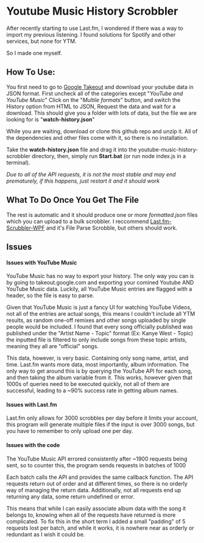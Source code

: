 # Youtube Music History Scrobbler

After recently starting to use Last.fm, I wondered if there was a way to import my previous listening.
I found solutions for Spotify and other services, but none for YTM.

So I made one myself.

## How To Use:

You first need to go to [Google Takeout](https://takeout.google.com/) and download your youtube data in JSON format.
First uncheck all of the categories except "_YouTube and YouTube Music_"
Click on the "_Multile formats_" button, and switch the History option from HTML to JSON,
Request the data and wait for a download.
This should give you a folder with lots of data, but the file we are looking for is "**watch-history.json**"

While you are waiting, download or clone this github repo and unzip it.
All of the dependencies and other files come with it, so there is no installation.

Take the **watch-history.json** file and drag it into the youtube-music-history-scrobbler directory,
then, simply run **Start.bat** (or run node index.js in a terminal).

_Due to all of the API requests, it is not the most stable and may end prematurely,_
_if this happens, just restart it and it should work_

## What To Do Once You Get The File

The rest is automatic and it should produce one or more _formatted.json_ files which you can upload to a bulk scrobbler.
I reccommend [Last.fm-Scrubbler-WPF](https://github.com/SHOEGAZEssb/Last.fm-Scrubbler-WPF) and it's File Parse Scrobble,
but others should work.

## Issues

#### Issues with YouTube Music

YouTube Music has no way to export your history. The only way you can is by going to takeout.google.com and exporting your
comined Youtube AND YouTube Music data.
Luckily, all YouTube Music entries are flagged with a header, so the file is easy to parse.

Given that YouTube Music is just a fancy UI for watching YouTube Videos, not all of the entries are actual songs,
this means I couldn't include all YTM results, as random one-off remixes and other songs uploaded by single people
would be included.
I found that every song officially published was published under the "Artist Name - Topic" format (Ex: Kanye West - Topic)
the inputted file is filtered to only include songs from these topic artists, meaning they all are "official" songs.

This data, however, is very basic. Containing only song name, artist, and time.
Last.fm wants more data, most importantly, album information.
The only way to get around this is by querying the YouTube API for each song, and then taking the album variable from it.
This works, however given that 1000s of queries need to be executed quickly, not all of them are successful,
leading to a ~90% success rate in getting album names.

#### Issues with Last.fm

Last.fm only allows for 3000 scrobbles per day before it limits your account,
this program will generate multiple files if the input is over 3000 songs, but you have to remember to only upload one per day.

#### Issues with the code

The YouTube Music API errored consistently after ~1900 requests being sent, so to counter this, the program sends requests in batches of 1000

Each batch calls the API and provides the same callback function.
The API requests return out of order and at different times, so there is no orderly way of managing the return data.
Additionally, not all requests end up returning any data, some return undefined or error.

This means that while I can easily associate album data with the song it belongs to,
knowing when all of the requests have returned is more complicated.
To fix this in the short term I added a small "padding" of 5 requests lost per batch, and while it works, it is nowhere near as
orderly or redundant as I wish it could be.
